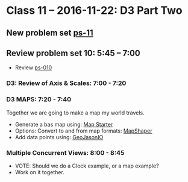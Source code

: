 # Class 11 – 2016-11-22: D3 Part Two

## New problem set [ps-11](ps-11.html)


## Review problem set 10:  5:45 – 7:00
* Review [ps-010](../10/ps-10.html)

### D3: Review of Axis & Scales: 7:00 - 7:20

### D3 MAPS: 7:20 - 7:40

Together we are going to make a map my world travels.
- Generate a bas map using: [Map Starter](http://mapstarter.com/)
- Options: Convert to and from map formats: [MapShaper](http://mapshaper.org/)
- Add data points using: [GeoJasonIO](http://geojson.io/)

### Multiple Concurrent Views: 8:00 - 8:45
- VOTE:  Should we do a Clock example, or a map example?
- Work on it together.
